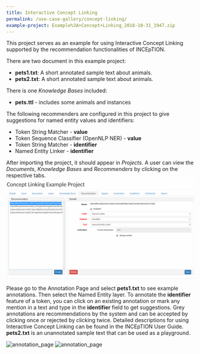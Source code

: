 ```yaml
---
title: Interactive Concept Linking
permalink: /use-case-gallery/concept-linking/
example-project: Example%3A+Concept+Linking_2018-10-31_1947.zip
---
```


This project serves as an example for using Interactive Concept Linking supported by 
the recommendation functionalities of INCEpTION.

There are two document in this example project:
* __pets1.txt__: A short annotated sample text about animals.
* __pets2.txt__: A short annotated sample text about animals.

There is one _Knowledge Bases_ included:
* __pets.ttl__ - includes some animals and instances

The following recommenders are configured in this project to give suggestions for named entity values and identifiers:

* Token String Matcher - __value__
* Token Sequence Classifier (OpenNLP NER) - __value__
* Token String Matcher - __identifier__
* Named Entity Linker - __identifier__

After importing the project, it should appear in _Projects_. A user can view the _Documents_, _Knowledge Bases_ and _Recommenders_
by clicking on the respective tabs.
![projects_settings](recommenders_projects_settings.png)

Please go to the Annotation Page and select **pets1.txt** to see example annotations. Then select the Named Entity layer. 
To annotate the **identifier** feature of a token,
you can click on an existing annotation or mark any mention in a text and type in the **identifier** field to get suggestions.
Grey annotations are recommendations by the system and can be accepted by clicking once or rejected by clicking twice.
Detailed descriptions for using Interactive Concept Linking can be found in the INCEpTION User Guide. 
**pets2.txt** is an unannotated sample text that can be used as a playground.

![annotation_page](annotation_page_with_concept_linking_1.png)
![annotation_page](annotation_page_with_concept_linking_2.png)
